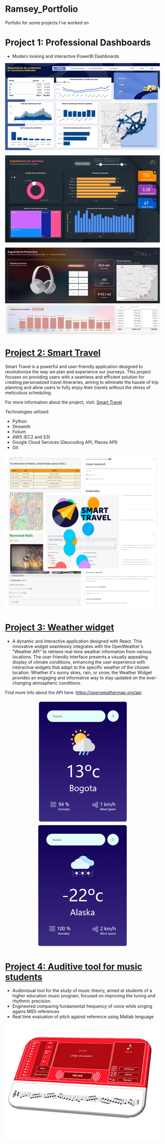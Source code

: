 # Ramsey_Portfolio
Porfolio for some projects I've worked on

# Project 1: Professional Dashboards
* Modern looking and interactive PowerBI Dashboards

![](https://github.com/Ramsey94/Ramsey_Portfolio/blob/main/images/accidentes_transito_power_bi.jpg)

![](https://github.com/Ramsey94/Ramsey_Portfolio/blob/main/images/servicio_al_cliente_power_bi.jpg)

![](https://github.com/Ramsey94/Ramsey_Portfolio/blob/main/images/ventas_power_bi.jpg)

# [Project 2: Smart Travel](https://github.com/dbolivar9/SmartTravel)
Smart Travel is a powerful and user-friendly application designed to revolutionize the way we plan and experience our journeys. This project focuses on providing users with a seamless and efficient solution for creating personalized travel itineraries, aiming to eliminate the hassle of trip planning and allow users to fully enjoy their travels without the stress of meticulous scheduling.

For more information about the project, visit: [Smart Travel](https://smarttravel.world/)

Technologies utilized:

* Python
* Streamlit
* Folium
* AWS (EC2 and S3)
* Google Cloud Services (Geocoding API, Places API)
* Git

![](https://github.com/Ramsey94/Ramsey_Portfolio/blob/main/images/st_collage.png)

# [Project 3: Weather widget ](https://github.com/Ramsey94/weather_widget)
* A dynamic and interactive application designed with React. This innovative widget seamlessly integrates with the OpenWeather's "Weather API" to retrieve real-time weather information from various locations. The user-friendly interface presents a visually appealing display of climate conditions, enhancing the user experience with interactive widgets that adapt to the specific weather of the chosen location. Whether it's sunny skies, rain, or snow, the Weather Widget provides an engaging and informative way to stay updated on the ever-changing atmospheric conditions.

Find more Info about the API here: https://openweathermap.org/api

<div align="center">
  <img src="https://github.com/Ramsey94/Ramsey_Portfolio/blob/main/images/app_clima_cloudy.png" alt="App Clima Cloudy" width="300"/>
  <img src="https://github.com/Ramsey94/Ramsey_Portfolio/blob/main/images/app_clima_snow.png" alt="App Clima Snow" width="300"/>
</div>

# [Project 4: Auditive tool for music students](https://github.com/Ramsey94/SingIt)
* Audiovisual tool for the study of music theory, aimed at students of a higher education music program, focused on improving the tuning and rhythmic precision.
* Engineered comparing fundamental frequency of voice while singing agains MIDI references
* Real time evaluation of pitch against reference using Matlab lenguage 

![](https://github.com/Ramsey94/Ramsey_Portfolio/blob/main/images/SingItFrontView.png)



